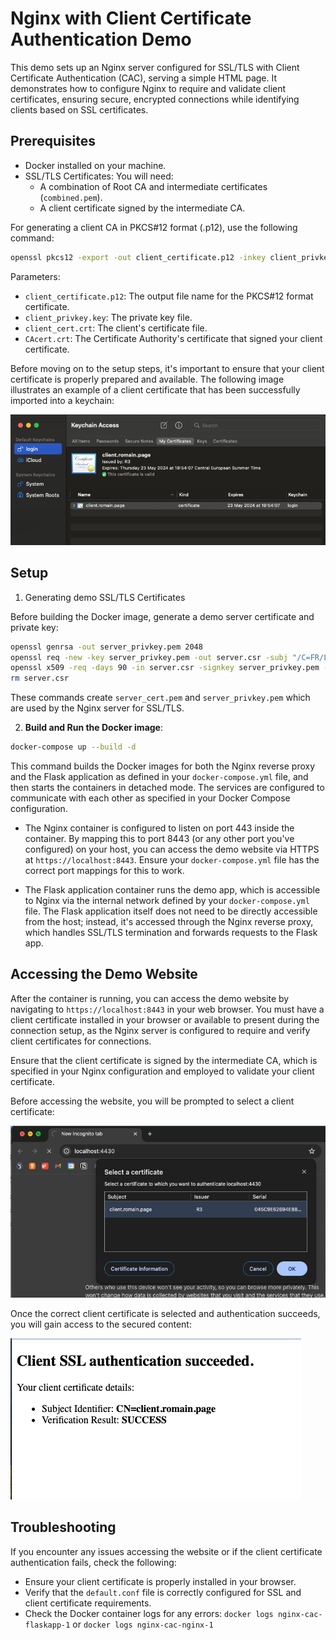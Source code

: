 # Nginx with Client Certificate Authentication Demo

This demo sets up an Nginx server configured for SSL/TLS with Client Certificate Authentication (CAC), serving a simple HTML page. It demonstrates how to configure Nginx to require and validate client certificates, ensuring secure, encrypted connections while identifying clients based on SSL certificates.

## Prerequisites

- Docker installed on your machine.
- SSL/TLS Certificates: You will need:
  - A combination of Root CA and intermediate certificates (`combined.pem`).
  - A client certificate signed by the intermediate CA.

For generating a client CA in PKCS#12 format (.p12), use the following command:

```sh
openssl pkcs12 -export -out client_certificate.p12 -inkey client_privkey.key -in client_cert.crt -certfile CAcert.crt -legacy
```

Parameters:

- `client_certificate.p12`: The output file name for the PKCS#12 format certificate.
- `client_privkey.key`: The private key file.
- `client_cert.crt`: The client's certificate file.
- `CAcert.crt`: The Certificate Authority's certificate that signed your client certificate.

Before moving on to the setup steps, it's important to ensure that your client certificate is properly prepared and available. The following image illustrates an example of a client certificate that has been successfully imported into a keychain:

![Example Client Certificate imported](./client_certificate_keychain.png)

## Setup

1. Generating demo SSL/TLS Certificates

Before building the Docker image, generate a demo server certificate and private key:

```sh
openssl genrsa -out server_privkey.pem 2048
openssl req -new -key server_privkey.pem -out server.csr -subj "/C=FR/L=Chambery/OU=Product/CN=Product Demo"
openssl x509 -req -days 90 -in server.csr -signkey server_privkey.pem -out server_cert.pem
rm server.csr
```

These commands create `server_cert.pem` and `server_privkey.pem` which are used by the Nginx server for SSL/TLS.

2. **Build and Run the Docker image**:

```sh
docker-compose up --build -d
```

This command builds the Docker images for both the Nginx reverse proxy and the Flask application as defined in your `docker-compose.yml` file, and then starts the containers in detached mode. The services are configured to communicate with each other as specified in your Docker Compose configuration.

- The Nginx container is configured to listen on port 443 inside the container. By mapping this to port 8443 (or any other port you've configured) on your host, you can access the demo website via HTTPS at `https://localhost:8443`. Ensure your `docker-compose.yml` file has the correct port mappings for this to work.

- The Flask application container runs the demo app, which is accessible to Nginx via the internal network defined by your `docker-compose.yml` file. The Flask application itself does not need to be directly accessible from the host; instead, it's accessed through the Nginx reverse proxy, which handles SSL/TLS termination and forwards requests to the Flask app.

## Accessing the Demo Website

After the container is running, you can access the demo website by navigating to `https://localhost:8443` in your web browser. You must have a client certificate installed in your browser or available to present during the connection setup, as the Nginx server is configured to require and verify client certificates for connections.

Ensure that the client certificate is signed by the intermediate CA, which is specified in your Nginx configuration and employed to validate your client certificate.

Before accessing the website, you will be prompted to select a client certificate:

![Example Select Client SSL](./select_client_cert.png)

Once the correct client certificate is selected and authentication succeeds, you will gain access to the secured content:

![Example Client SSL auth succeed](./client_ssl_success.png)

## Troubleshooting

If you encounter any issues accessing the website or if the client certificate authentication fails, check the following:

- Ensure your client certificate is properly installed in your browser.
- Verify that the `default.conf` file is correctly configured for SSL and client certificate requirements.
- Check the Docker container logs for any errors: `docker logs nginx-cac-flaskapp-1` or `docker logs nginx-cac-nginx-1`
